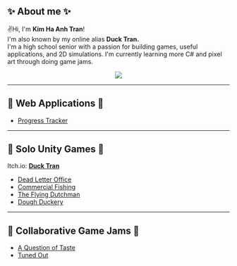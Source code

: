 ## ✨ About me ✨
✌️Hi, I'm **Kim Ha Anh Tran**!<br>
I'm also known by my online alias **Duck Tran.** <br>
I'm a high school senior with a passion for building games, useful applications, and 2D simulations. I'm currently learning more C# and pixel art through doing game jams.<br>


<p align="center">
  <a href="https://skillicons.dev">
    <img src="https://skillicons.dev/icons?i=unity,cs,py,js,html,css" />
  </a>
</p>

---
## 🍑 Web Applications 🍑
- [Progress Tracker](https://github.com/KimHaAnhTran/ProgressTracker)
---
## 🍊 Solo Unity Games 🍊
Itch.io: [**Duck Tran**](https://ducktran.itch.io/)
- [Dead Letter Office](https://github.com/KimHaAnhTran/DeadLetterOffice_Day1)
- [Commercial Fishing](https://github.com/KimHaAnhTran/CommercialFishing)
- [The Flying Dutchman](https://github.com/KimHaAnhTran/TheFlyingDutchman)
- [Dough Duckery](https://github.com/KimHaAnhTran/DoughDuckery)
---
## 🍋 Collaborative Game Jams 🍋
- [A Question of Taste](https://github.com/KimHaAnhTran/AQuestionOfTaste_2025Brackeys)
- [Tuned Out](https://github.com/KimHaAnhTran/TunedOut_2025GMTK/tree/master)
